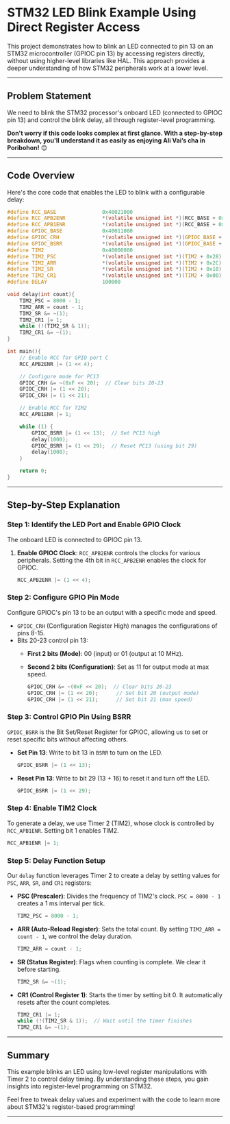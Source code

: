 # STM32 LED Blink Example Using Direct Register Access

This project demonstrates how to blink an LED connected to pin 13 on an STM32 microcontroller (GPIOC pin 13) by accessing registers directly, without using higher-level libraries like HAL. This approach provides a deeper understanding of how STM32 peripherals work at a lower level.

---

## Problem Statement

We need to blink the STM32 processor's onboard LED (connected to GPIOC pin 13) and control the blink delay, all through register-level programming.

**Don't worry if this code looks complex at first glance. With a step-by-step breakdown, you'll understand it as easily as enjoying Ali Vai’s cha in Poribohon!** 😊

---

## Code Overview

Here's the core code that enables the LED to blink with a configurable delay:

```c
#define RCC_BASE               0x40021000
#define RCC_APB2ENR            *(volatile unsigned int *)(RCC_BASE + 0x18)
#define RCC_APB1ENR            *(volatile unsigned int *)(RCC_BASE + 0x1C)
#define GPIOC_BASE             0x40011000
#define GPIOC_CRH              *(volatile unsigned int *)(GPIOC_BASE + 0x04)
#define GPIOC_BSRR             *(volatile unsigned int *)(GPIOC_BASE + 0x10)
#define TIM2                   0x40000000
#define TIM2_PSC               *(volatile unsigned int *)(TIM2 + 0x28)
#define TIM2_ARR               *(volatile unsigned int *)(TIM2 + 0x2C)
#define TIM2_SR                *(volatile unsigned int *)(TIM2 + 0x10)
#define TIM2_CR1               *(volatile unsigned int *)(TIM2 + 0x00)
#define DELAY                  100000

void delay(int count){
    TIM2_PSC = 8000 - 1;
    TIM2_ARR = count - 1;
    TIM2_SR &= ~(1);
    TIM2_CR1 |= 1;
    while (!(TIM2_SR & 1));
    TIM2_CR1 &= ~(1);
}

int main(){
    // Enable RCC for GPIO port C
    RCC_APB2ENR |= (1 << 4);

    // Configure mode for PC13
    GPIOC_CRH &= ~(0xF << 20);  // Clear bits 20-23
    GPIOC_CRH |= (1 << 20);
    GPIOC_CRH |= (1 << 21);

    // Enable RCC for TIM2
    RCC_APB1ENR |= 1;

    while (1) {
        GPIOC_BSRR |= (1 << 13);  // Set PC13 high
        delay(1000);
        GPIOC_BSRR |= (1 << 29);  // Reset PC13 (using bit 29)
        delay(1000);
    }

    return 0;
}
```

---

## Step-by-Step Explanation

### Step 1: Identify the LED Port and Enable GPIO Clock
The onboard LED is connected to GPIOC pin 13.

1. **Enable GPIOC Clock**: `RCC_APB2ENR` controls the clocks for various peripherals. Setting the 4th bit in `RCC_APB2ENR` enables the clock for GPIOC.

    ```c
    RCC_APB2ENR |= (1 << 4);
    ```

### Step 2: Configure GPIO Pin Mode
Configure GPIOC's pin 13 to be an output with a specific mode and speed.

- `GPIOC_CRH` (Configuration Register High) manages the configurations of pins 8-15.
- Bits 20-23 control pin 13:
  - **First 2 bits (Mode)**: 00 (input) or 01 (output at 10 MHz).
  - **Second 2 bits (Configuration)**: Set as 11 for output mode at max speed.

    ```c
    GPIOC_CRH &= ~(0xF << 20);  // Clear bits 20-23
    GPIOC_CRH |= (1 << 20);      // Set bit 20 (output mode)
    GPIOC_CRH |= (1 << 21);      // Set bit 21 (max speed)
    ```

### Step 3: Control GPIO Pin Using BSRR
`GPIOC_BSRR` is the Bit Set/Reset Register for GPIOC, allowing us to set or reset specific bits without affecting others.

- **Set Pin 13**: Write to bit 13 in `BSRR` to turn on the LED.
  
    ```c
    GPIOC_BSRR |= (1 << 13);
    ```

- **Reset Pin 13**: Write to bit 29 (13 + 16) to reset it and turn off the LED.

    ```c
    GPIOC_BSRR |= (1 << 29);
    ```

### Step 4: Enable TIM2 Clock
To generate a delay, we use Timer 2 (TIM2), whose clock is controlled by `RCC_APB1ENR`. Setting bit 1 enables TIM2.

```c
RCC_APB1ENR |= 1;
```

### Step 5: Delay Function Setup
Our `delay` function leverages Timer 2 to create a delay by setting values for `PSC`, `ARR`, `SR`, and `CR1` registers:

- **PSC (Prescaler)**: Divides the frequency of TIM2's clock. `PSC = 8000 - 1` creates a 1 ms interval per tick.
  
    ```c
    TIM2_PSC = 8000 - 1;
    ```

- **ARR (Auto-Reload Register)**: Sets the total count. By setting `TIM2_ARR = count - 1`, we control the delay duration.
  
    ```c
    TIM2_ARR = count - 1;
    ```

- **SR (Status Register)**: Flags when counting is complete. We clear it before starting.
  
    ```c
    TIM2_SR &= ~(1);
    ```

- **CR1 (Control Register 1)**: Starts the timer by setting bit 0. It automatically resets after the count completes.

    ```c
    TIM2_CR1 |= 1;
    while (!(TIM2_SR & 1));  // Wait until the timer finishes
    TIM2_CR1 &= ~(1);
    ```

---

## Summary
This example blinks an LED using low-level register manipulations with Timer 2 to control delay timing. By understanding these steps, you gain insights into register-level programming on STM32.

Feel free to tweak delay values and experiment with the code to learn more about STM32's register-based programming!

---

